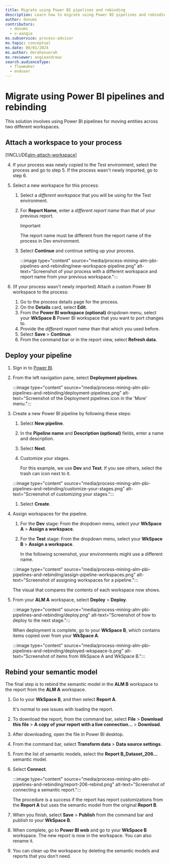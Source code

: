 ```yaml
---
title: Migrate using Power BI pipelines and rebinding
description: Learn how to migrate using Power BI pipelines and rebinding.
author: donums
contributors:
  - donums
  - v-aangie  
ms.subservice: process-advisor
ms.topic: conceptual
ms.date: 08/01/2024
ms.author: derahonuorah
ms.reviewer: angieandrews
search.audienceType: 
  - flowmaker
  - enduser
---
```


# Migrate using Power BI pipelines and rebinding

This solution involves using Power BI pipelines for moving entities across two different workspaces.

## Attach a workspace to your process

[!INCLUDE[alm-attach-workspace](./includes/alm-attach-workspace.md)]

4. If your process was newly copied to the Test environment, select the process and go to step 5. If the process wasn't newly imported, go to step 6.
1. Select a new workspace for this process:
    1. Select a *different workspace* that you will be using for the Test environment.
    1. For **Report Name**, enter a *different report name* than that of your previous report.
  
        > [!IMPORTANT]
        > The report name must be different from the report name of the process in Dev environment.

    1. Select **Continue** and continue setting up your process.

        :::image type="content" source="media/process-mining-alm-pbi-pipelines-and-rebinding/new-workspace-pipeline.png" alt-text="Screenshot of your process with a different workspace and report name from your previous workspace.":::

1. (If your process wasn't newly imported) Attach a custom Power BI workspace to the process:
    1. Go to the process details page for the process.
    1. On the **Details** card, select **Edit**.
    1. From the **Power BI workspace (optional)** dropdown menu, select your **WkSpace B** Power BI workspace that you want to port changes to.
    1. Provide the *different report name* than that which you used before.
    1. Select **Save** > **Continue**.
    1. From the command bar or in the report view, select **Refresh data**.

## Deploy your pipeline

1. Sign in to [Power BI](https://msit.powerbi.com/home).
1. From the left navigation pane, select **Deployment pipelines**.

    :::image type="content" source="media/process-mining-alm-pbi-pipelines-and-rebinding/deployment-pipelines.png" alt-text="Screenshot of the Deployment pipelines icon in the 'More' menu.":::

1. Create a new Power BI pipeline by following these steps:
    1. Select **New pipeline**.
    1. In the **Pipeline name** and **Description (optional)** fields, enter a name and description.
    1. Select **Next**.
    1. Customize your stages.

        For this example, we use **Dev** and **Test**. If you see others, select the trash can icon next to it.

    :::image type="content" source="media/process-mining-alm-pbi-pipelines-and-rebinding/customize-your-stages.png" alt-text="Screenshot of customizing your stages.":::

    1. Select **Create**.

1. Assign workspaces for the pipeline.
    1. For the **Dev** stage: From the dropdown menu, select your **WkSpace A** > **Assign a workspace**.
    1. For the **Test** stage: From the dropdown menu, select your **WkSpace B** > **Assign a workspace**.

         In the following screenshot, your environments might use a different name.

    :::image type="content" source="media/process-mining-alm-pbi-pipelines-and-rebinding/assign-pipeline-workspaces.png" alt-text="Screenshot of assigning workspaces for a pipeline.":::

    The visual that compares the contents of each workspace now shows.

1. From your **ALM A** workspace, select **Deploy** > **Deploy**.

    :::image type="content" source="media/process-mining-alm-pbi-pipelines-and-rebinding/deploy.png" alt-text="Screenshot of how to deploy to the next stage.":::

    When deployment is complete, go to your **WkSpace B**, which contains items copied over from your **WkSpace A**.

    :::image type="content" source="media/process-mining-alm-pbi-pipelines-and-rebinding/deployed-wkspaace-b.png" alt-text="Screenshot of items from WkSpace A and WkSpace B.":::

## Rebind your semantic model

The final step is to rebind the semantic model in the **ALM B** workspace to the report from the **ALM A** workspace.

1. Go to your **WkSpace B**, and then select **Report A**.

    It's normal to see issues with loading the report.

1. To download the report, from the command bar, select **File** > **Download this file** > **A copy of your report with a live connection…** > **Download**.
1. After downloading, open the file in Power BI desktop.
1. From the command bar, select **Transform data** > **Data source settings**.
1. From the list of semantic models, select the **Report B_Dataset_206…** semantic model.
1. Select **Connect**.

    :::image type="content" source="media/process-mining-alm-pbi-pipelines-and-rebinding/report-206-rebind.png" alt-text="Screenshot of connecting a semantic report.":::

    The procedure is a success if the report has report customizations from the **Report A** but uses the semantic model from the original **Report B**.

1. When you finish, select **Save** > **Publish** from the command bar and publish to your **WkSpace B**.
1. When complete, go to **Power BI web** and go to your **WkSpace B** workspace. The new report is now in the workspace. You can also rename it.
1. You can clean up the workspace by deleting the semantic models and reports that you don't need.

